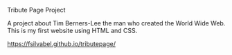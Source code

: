 Tribute Page Project

A project about Tim Berners-Lee the man who created the World Wide Web.
This is my first website using HTML and CSS. 

https://fsilvabel.github.io/tributepage/

